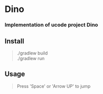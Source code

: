 # Dino

### Implementation of ucode project Dino

## Install
>./gradlew build  
>./gradlew run

## Usage
> Press 'Space' or 'Arrow UP' to jump